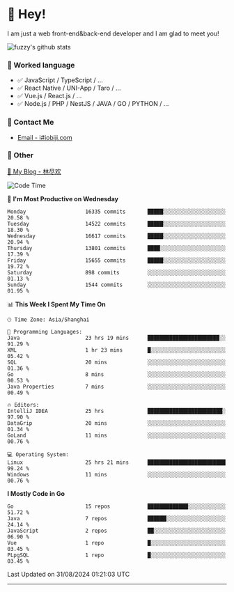 # 👋 Hey!

I am just a web front-end&back-end developer and I am glad to meet you!

![fuzzy's github stats](https://github-readme-stats.vercel.app/api?username=JaydenForYou&&show_icons=true&&title_color=1abc9c&&icon_color=1abc9c)


### 📝 Worked language

- ✅ JavaScript / TypeScript / ...
- ✅ React Native / UNI-App / Taro / ...
- ✅ Vue.js / React.js / ...
- ✅ Node.js / PHP / NestJS / JAVA / GO / PYTHON / ...

### 📮 Contact Me

- [Email - i#iobiji.com](mailto:i@iobiji.com)


### 🤪 Other

[📌 My Blog - 林尽欢](https://iobiji.com)

<!--START_SECTION:waka-->
![Code Time](http://img.shields.io/badge/Code%20Time-994%20hrs%2045%20mins-blue)

📅 **I'm Most Productive on Wednesday** 

```text
Monday                   16335 commits       █████░░░░░░░░░░░░░░░░░░░░   20.58 % 
Tuesday                  14522 commits       █████░░░░░░░░░░░░░░░░░░░░   18.30 % 
Wednesday                16617 commits       █████░░░░░░░░░░░░░░░░░░░░   20.94 % 
Thursday                 13801 commits       ████░░░░░░░░░░░░░░░░░░░░░   17.39 % 
Friday                   15655 commits       █████░░░░░░░░░░░░░░░░░░░░   19.72 % 
Saturday                 898 commits         ░░░░░░░░░░░░░░░░░░░░░░░░░   01.13 % 
Sunday                   1544 commits        ░░░░░░░░░░░░░░░░░░░░░░░░░   01.95 % 
```


📊 **This Week I Spent My Time On** 

```text
🕑︎ Time Zone: Asia/Shanghai

💬 Programming Languages: 
Java                     23 hrs 19 mins      ███████████████████████░░   91.29 % 
XML                      1 hr 23 mins        █░░░░░░░░░░░░░░░░░░░░░░░░   05.42 % 
SQL                      20 mins             ░░░░░░░░░░░░░░░░░░░░░░░░░   01.36 % 
Go                       8 mins              ░░░░░░░░░░░░░░░░░░░░░░░░░   00.53 % 
Java Properties          7 mins              ░░░░░░░░░░░░░░░░░░░░░░░░░   00.49 % 

🔥 Editors: 
IntelliJ IDEA            25 hrs              ████████████████████████░   97.90 % 
DataGrip                 20 mins             ░░░░░░░░░░░░░░░░░░░░░░░░░   01.34 % 
GoLand                   11 mins             ░░░░░░░░░░░░░░░░░░░░░░░░░   00.76 % 

💻 Operating System: 
Linux                    25 hrs 21 mins      █████████████████████████   99.24 % 
Windows                  11 mins             ░░░░░░░░░░░░░░░░░░░░░░░░░   00.76 % 
```

**I Mostly Code in Go** 

```text
Go                       15 repos            █████████████░░░░░░░░░░░░   51.72 % 
Java                     7 repos             ██████░░░░░░░░░░░░░░░░░░░   24.14 % 
JavaScript               2 repos             ██░░░░░░░░░░░░░░░░░░░░░░░   06.90 % 
Vue                      1 repo              █░░░░░░░░░░░░░░░░░░░░░░░░   03.45 % 
PLpgSQL                  1 repo              █░░░░░░░░░░░░░░░░░░░░░░░░   03.45 % 
```




 Last Updated on 31/08/2024 01:21:03 UTC
<!--END_SECTION:waka-->
---
